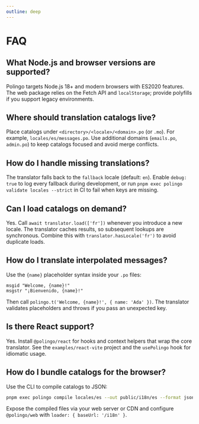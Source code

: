 ```yaml
---
outline: deep
---
```


# FAQ

## What Node.js and browser versions are supported?

Polingo targets Node.js 18+ and modern browsers with ES2020 features. The web package relies on the Fetch API and `localStorage`; provide polyfills if you support legacy environments.

## Where should translation catalogs live?

Place catalogs under `<directory>/<locale>/<domain>.po` (or `.mo`). For example, `locales/es/messages.po`. Use additional domains (`emails.po`, `admin.po`) to keep catalogs focused and avoid merge conflicts.

## How do I handle missing translations?

The translator falls back to the `fallback` locale (default: `en`). Enable `debug: true` to log every fallback during development, or run `pnpm exec polingo validate locales --strict` in CI to fail when keys are missing.

## Can I load catalogs on demand?

Yes. Call `await translator.load(['fr'])` whenever you introduce a new locale. The translator caches results, so subsequent lookups are synchronous. Combine this with `translator.hasLocale('fr')` to avoid duplicate loads.

## How do I translate interpolated messages?

Use the `{name}` placeholder syntax inside your `.po` files:

```
msgid "Welcome, {name}!"
msgstr "¡Bienvenido, {name}!"
```

Then call `polingo.t('Welcome, {name}!', { name: 'Ada' })`. The translator validates placeholders and throws if you pass an unexpected key.

## Is there React support?

Yes. Install `@polingo/react` for hooks and context helpers that wrap the core translator. See the `examples/react-vite` project and the `usePolingo` hook for idiomatic usage.

## How do I bundle catalogs for the browser?

Use the CLI to compile catalogs to JSON:

```bash
pnpm exec polingo compile locales/es --out public/i18n/es --format json
```

Expose the compiled files via your web server or CDN and configure `@polingo/web` with `loader: { baseUrl: '/i18n' }`.
